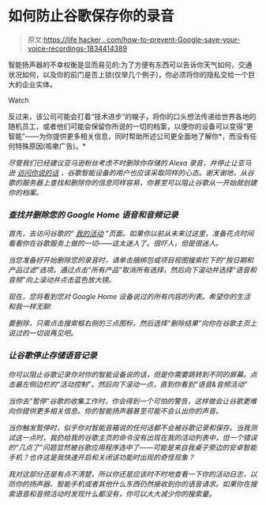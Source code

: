# 如何防止谷歌保存你的录音

> 原文:[https://life hacker . com/how-to-prevent-Google-save-your-voice-recordings-1834414389](https://lifehacker.com/how-to-prevent-google-from-saving-your-voice-recordings-1834414389)

智能扬声器的不幸权衡是显而易见的:为了方便有东西可以告诉你天气如何，交通状况如何，以及你的前门是否上锁(仅举几个例子)，你必须将你的隐私交给一个巨大的企业实体。

Watch

反过来，该公司可能会打着“技术进步”的幌子，将你的口头想法传递给世界各地的随机员工，或者他们可能会保留你所说的一切的档案，以便你的设备可以变得“更智能”——为你提供更多相关信息，同时帮助所述公司更全面地了解你*，而没有任何特殊原因(咳嗽广告)。*

*尽管我们已经建议亚马逊粉丝考虑不时删除你存储的 Alexa 录音，并停止让亚马逊 [访问你说的话](https://lifehacker.com/prevent-amazon-from-eavesdropping-on-your-alexa-convers-1833974108) ，谷歌智能设备的用户也应该采取同样的心态。谢天谢地，从谷歌的服务器上查找和删除你的信息同样容易，你甚至可以阻止谷歌从一开始就创建你的档案。*

### *查找并删除您的 Google Home 语音和音频记录*

*首先，去访问谷歌的“ [我的活动](https://myactivity.google.com/myactivity) ”页面。如果你以前从未来过这里，准备花点时间看看你在谷歌服务上做的一切——这太迷人了。很吓人，但是很迷人。*

*当您准备好开始删除您的录音时，请单击捆绑包或项目视图搜索栏下的“按日期和产品过滤”选项。通过点击“所有产品”取消所有选择，然后向下滚动并选择“语音和音频”向上滚动并点击蓝色放大镜。*

*现在，您将看到您对 Google Home 设备说过的所有内容的列表。希望你的生活和我一样无聊:*

*要删除，只需点击搜索框右侧的三点图标，然后选择“删除结果”向你在谷歌主页上说过的一切说再见吧。*

### *让谷歌停止存储语音记录*

*你可以阻止谷歌记录你对你的智能设备说的话，但是你需要跳转到不同的屏幕。点击最左侧边栏的“活动控制”，然后向下滚动一点，直到你看到“语音&音频活动”*

*当你去“暂停”谷歌的收集工作时，你会得到一个可怕的警告，这样做会让谷歌更难向你提供更多相关信息。你的智能扬声器甚至可能不会认出你的声音。*

*当你触发暂停时，似乎你对智能音箱说的任何话都不会被谷歌记录和保存。当我测试这一点时，我扔给我的谷歌主页的命令没有出现在我的活动列表中，但一个错误的“几点了”问题显然被谷歌应用程序选中了——可能是来自我桌子旁边的安卓智能手机？也许这是我快速开启和关闭该功能时出现的奇怪现象？*

*我对这部分还是有点不清楚，所以你还是应该时不时地查看一下你的活动日志，以防你的扬声器、智能手机或者其他什么东西仍然接收到你的语音请求。如果你在搜索语音和音频活动时发现什么都没有，你可以大大减少你的搜索量。*